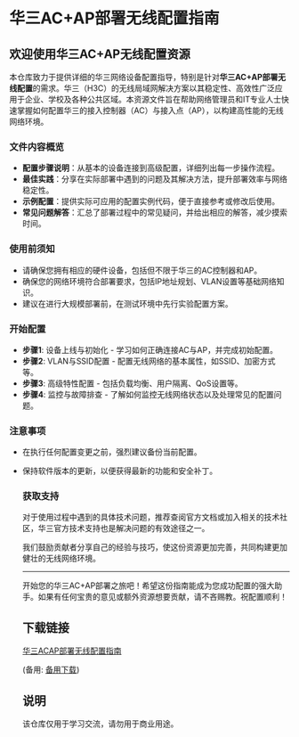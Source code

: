 # 华三AC+AP部署无线配置指南

## 欢迎使用华三AC+AP无线配置资源

本仓库致力于提供详细的华三网络设备配置指导，特别是针对**华三AC+AP部署无线配置**的需求。华三（H3C）的无线局域网解决方案以其稳定性、高效性广泛应用于企业、学校及各种公共区域。本资源文件旨在帮助网络管理员和IT专业人士快速掌握如何配置华三的接入控制器（AC）与接入点（AP），以构建高性能的无线网络环境。

### 文件内容概览

- **配置步骤说明**：从基本的设备连接到高级配置，详细列出每一步操作流程。
- **最佳实践**：分享在实际部署中遇到的问题及其解决方法，提升部署效率与网络稳定性。
- **示例配置**：提供实际可应用的配置实例代码，便于直接参考或修改后使用。
- **常见问题解答**：汇总了部署过程中的常见疑问，并给出相应的解答，减少摸索时间。

### 使用前须知

- 请确保您拥有相应的硬件设备，包括但不限于华三的AC控制器和AP。
- 确保您的网络环境符合部署要求，包括IP地址规划、VLAN设置等基础网络知识。
- 建议在进行大规模部署前，在测试环境中先行实验配置方案。

### 开始配置

- **步骤1**: 设备上线与初始化 - 学习如何正确连接AC与AP，并完成初始配置。
- **步骤2**: VLAN与SSID配置 - 配置无线网络的基本属性，如SSID、加密方式等。
- **步骤3**: 高级特性配置 - 包括负载均衡、用户隔离、QoS设置等。
- **步骤4**: 监控与故障排查 - 了解如何监控无线网络状态以及处理常见的配置问题。

### 注意事项

- 在执行任何配置变更之前，强烈建议备份当前配置。
- 保持软件版本的更新，以便获得最新的功能和安全补丁。

  ### 获取支持

  对于使用过程中遇到的具体技术问题，推荐查阅官方文档或加入相关的技术社区，华三官方技术支持也是解决问题的有效途径之一。

  我们鼓励贡献者分享自己的经验与技巧，使这份资源更加完善，共同构建更加健壮的无线网络环境。

  ---

  开始您的华三AC+AP部署之旅吧！希望这份指南能成为您成功配置的强大助手。如果有任何宝贵的意见或额外资源想要贡献，请不吝赐教。祝配置顺利！

  ## 下载链接
  [华三ACAP部署无线配置指南](https://pan.quark.cn/s/a8bbe625533d) 

  (备用: [备用下载](https://pan.baidu.com/s/14PdeYuLIHhqEvrh7Q2SuHw?pwd=1234))

  ## 说明

  该仓库仅用于学习交流，请勿用于商业用途。
